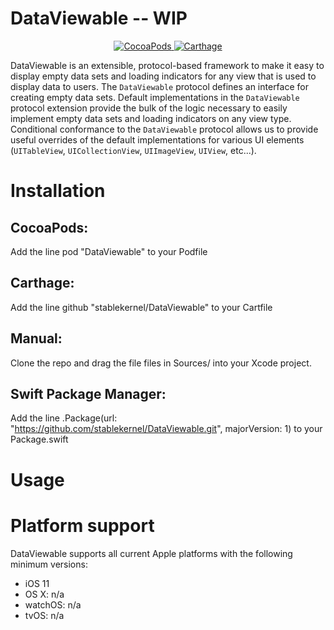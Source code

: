 # DataViewable -- WIP

<p align="center">
    <a href="https://cocoapods.org/pods/DataViewable">
        <img src="https://img.shields.io/cocoapods/v/DataViewable.svg" alt="CocoaPods" />
    </a>
    <a href="https://github.com/Carthage/Carthage">
        <img src="https://img.shields.io/badge/carthage-compatible-4BC51D.svg?style=flat" alt="Carthage" />
    </a>
</p>

DataViewable is an extensible, protocol-based framework to make it easy to display empty data sets and loading indicators for any view that is used to display data to users. The `DataViewable` protocol defines an interface for creating empty data sets. Default implementations in the `DataViewable` protocol extension provide the bulk of the logic necessary to easily implement empty data sets and loading indicators on any view type. Conditional conformance to the `DataViewable` protocol allows us to provide useful overrides of the default implementations for various UI elements (`UITableView`, `UICollectionView`, `UIImageView`, `UIView`, etc...).



# Installation

## CocoaPods:

Add the line pod "DataViewable" to your Podfile

## Carthage:

Add the line github "stablekernel/DataViewable" to your Cartfile

## Manual:

Clone the repo and drag the file files in Sources/ into your Xcode project.

## Swift Package Manager:

Add the line .Package(url: "https://github.com/stablekernel/DataViewable.git", majorVersion: 1) to your Package.swift


# Usage




# Platform support

DataViewable supports all current Apple platforms with the following minimum versions:

- iOS 11
- OS X: n/a
- watchOS: n/a
- tvOS: n/a



